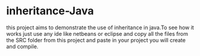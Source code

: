 # inheritance-Java
this project aims to demonstrate the use of inheritance in java.To see how it works just use any ide like netbeans or eclipse and copy all the files
from the SRC folder from this project and paste in your project you will create and compile.
